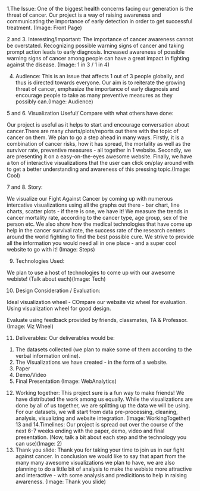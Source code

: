 1.The Issue:
One of the biggest health concerns facing our generation is the threat of cancer. Our project is a way of raising 
awareness and communicating the importance of early detection in order to get successful treatment. (Image: Front Page)

2 and 3. Interesting/Important:
The importance of cancer awareness cannot be overstated. Recognizing possible warning signs of cancer and taking prompt 
action leads to early diagnosis. Increased awareness of possible warning signs of cancer among people can have a 
great impact in fighting against the disease. (Image: 1 in 3 / 1 in 4)

4. Audience:
This is an issue that affects 1 out of 3 people globally, and thus is directed towards everyone. Our aim is to reiterate 
the growing threat of cancer, emphasize the importance of early diagnosis and encourage people to take as many 
preventive measures as they possibly can.(Image: Audience)

5 and 6. Visualization Useful/ Compare with what others have done:

Our project is useful as it helps to start and encourage conversation about cancer.There are many charts/plots/reports out there with the topic of cancer on them. We plan to go a step ahead in many ways. Firstly, it is a combination of cancer risks, how it has spread, the mortality as well as the survivor rate, preventive measures - all together in 1 website. Secondly, we are presenting it on a easy-on-the-eyes awesome website. Finally, we have a ton of interactive visualizations that the user can click on/play around with to get a better understanding and awareness of this pressing topic.(Image: Cool)

7 and 8. Story:

We visualize our Fight Against Cancer by coming up with numerous intercative visualizations using all the graphs out there - bar chart, line charts, scatter plots - if there is one, we have it! We measure the trends in cancer mortality rate, according to the cancer type, age group, sex of the person etc. We also show how the medical technologies that have come up help in the cancer survival rate, the success rate of the research centers around the world fighting to find the best possible cure. We strive to provide all the information you would need all in one place - and a super cool website to go with it! (Image: Steps)

9. Technologies Used:

We plan to use a host of technologies to come up with our awesome webiste! (Talk about each)(Image: Tech)

10. Design Consideration / Evaluation:

Ideal visualization wheel - COmpare our website viz wheel for evaluation.
Using visualization wheel for good design.

Evaluate using feedback provided by friends, classmates, TA & Professor.
(Image: Viz Wheel)

11. Deliverables:
Our deliverables would be:
1) The datasets collected (we plan to make some of them according to the verbal information online).
2) The Visualizations we have created - in the form of a website. 
3) Paper
4) Demo/Video
5) Final Presentation
(Image: WebAnalytics)
12. Working together:
This project sure is a fun way to make friends! We have distributed the work among us equally. While the visualizations are done by all of us together, we are splitting up the data we will be using. For our datasets, we will start from data pre-processing, cleaning, analysis, visualizing and website integration. (Image: WorkingTogether)
13 and 14.Timelines:
Our project is spread out over the course of the next 6-7 weeks ending with the paper, demo, video and final presentation. (Now, talk a bit about each step and the technology you can use)(Image: 2)
15. Thank you slide:
Thank you for taking your time to join us in our fight against cancer. In conclusion we would like to say that apart from the many many awesome visualizations we plan to have, we are also planning to do a little bit of analysis to make the webiste more attractive and interactive - with some analysis and predicitions to help in raising awareness. (Image: Thank you slide)

